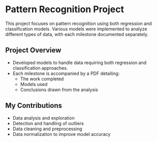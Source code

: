 # Pattern Recognition Project

This project focuses on pattern recognition using both regression and classification models. Various models were implemented to analyze different types of data, with each milestone documented separately.

## Project Overview

- Developed models to handle data requiring both regression and classification approaches.
- Each milestone is accompanied by a PDF detailing:
  - The work completed
  - Models used
  - Conclusions drawn from the analysis

## My Contributions

- Data analysis and exploration
- Detection and handling of outliers
- Data cleaning and preprocessing
- Data normalization to improve model accuracy
